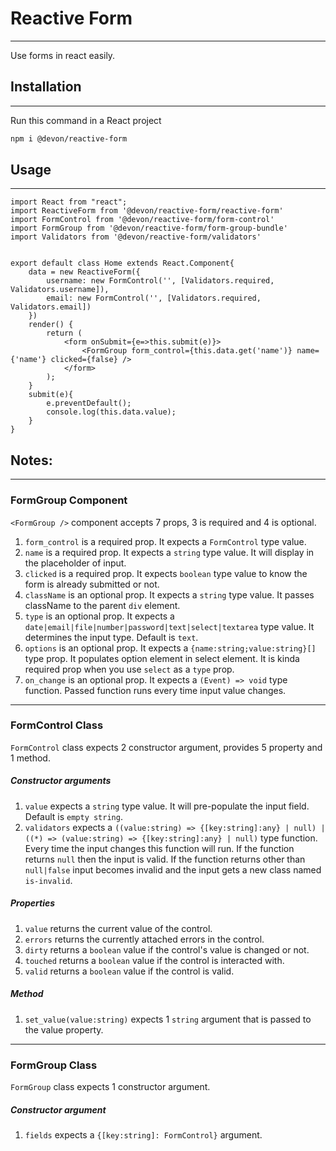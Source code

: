 # Reactive Form

---

Use forms in react easily.

## Installation

---
Run this command in a React project
```bash
npm i @devon/reactive-form
```

## Usage

---
```
import React from "react";
import ReactiveForm from '@devon/reactive-form/reactive-form'
import FormControl from '@devon/reactive-form/form-control'
import FormGroup from '@devon/reactive-form/form-group-bundle'
import Validators from '@devon/reactive-form/validators'


export default class Home extends React.Component{
    data = new ReactiveForm({
        username: new FormControl('', [Validators.required, Validators.username]),
        email: new FormControl('', [Validators.required, Validators.email])
    })
    render() {
        return (
            <form onSubmit={e=>this.submit(e)}>
                <FormGroup form_control={this.data.get('name')} name={'name'} clicked={false} />
            </form>
        );
    }
    submit(e){
        e.preventDefault();
        console.log(this.data.value);
    }
}
```

## Notes:

---

### FormGroup Component

`<FormGroup />` component accepts 7 props, 3 is required and 4 is optional.<br>
1. `form_control` is a required prop. It expects a `FormControl` type value.
2. `name` is a required prop. It expects a `string` type value. It will display in the placeholder of input.
3. `clicked` is a required prop. It expects `boolean` type value to know the form is already submitted or not.
4. `className` is an optional prop. It expects a `string` type value. It passes className to the parent `div` element.
5. `type` is an optional prop. It expects a `date|email|file|number|password|text|select|textarea` type value. It determines the input type. Default is `text`.
6. `options` is an optional prop. It expects a `{name:string;value:string}[]` type prop. It populates option element in select element. It is kinda required prop when you use `select` as a `type` prop.
7. `on_change` is an optional prop. It expects a `(Event) => void` type function. Passed function runs every time input value changes.

---
### FormControl Class
`FormControl` class expects 2 constructor argument, provides 5 property and 1 method.

##### Constructor arguments
1. `value` expects a `string` type value. It will pre-populate the input field. Default is `empty string`.
2. `validators` expects a `((value:string) => {[key:string]:any} | null) | ((*) => (value:string) => {[key:string]:any} | null)` type function. Every time the input changes this function will run. If the function returns `null` then the input is valid. If the function returns other than `null|false` input becomes invalid and the input gets a new class named `is-invalid`.
##### Properties
1. `value` returns the current value of the control.
2. `errors` returns the currently attached errors in the control.
3. `dirty` returns a `boolean` value if the control's value is changed or not.
4. `touched` returns a `boolean` value if the control is interacted with.
5. `valid` returns a `boolean` value if the control is valid.
##### Method
1. `set_value(value:string)` expects 1 `string` argument that is passed to the value property.

---
### FormGroup Class
`FormGroup` class expects 1 constructor argument.
##### Constructor argument
1. `fields` expects a `{[key:string]: FormControl}` argument.
